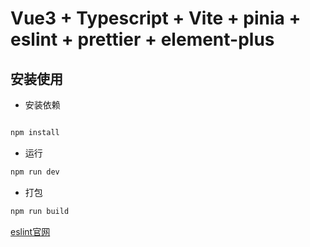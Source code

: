 # Vue3 + Typescript + Vite + pinia + eslint + prettier + element-plus

## 安装使用

- 安装依赖
  
```bash

npm install

```

- 运行
  
```bash
npm run dev
```

- 打包

```bash
npm run build
```

[eslint官网](https://eslint.bootcss.com/docs/rules/)

